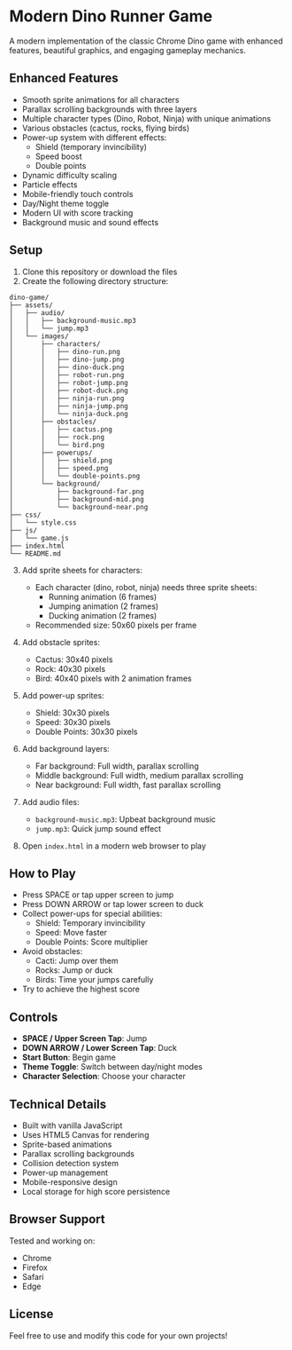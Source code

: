 # Modern Dino Runner Game

A modern implementation of the classic Chrome Dino game with enhanced features, beautiful graphics, and engaging gameplay mechanics.

## Enhanced Features

- Smooth sprite animations for all characters
- Parallax scrolling backgrounds with three layers
- Multiple character types (Dino, Robot, Ninja) with unique animations
- Various obstacles (cactus, rocks, flying birds)
- Power-up system with different effects:
  - Shield (temporary invincibility)
  - Speed boost
  - Double points
- Dynamic difficulty scaling
- Particle effects
- Mobile-friendly touch controls
- Day/Night theme toggle
- Modern UI with score tracking
- Background music and sound effects

## Setup

1. Clone this repository or download the files
2. Create the following directory structure:
```
dino-game/
├── assets/
│   ├── audio/
│   │   ├── background-music.mp3
│   │   └── jump.mp3
│   └── images/
│       ├── characters/
│       │   ├── dino-run.png
│       │   ├── dino-jump.png
│       │   ├── dino-duck.png
│       │   ├── robot-run.png
│       │   ├── robot-jump.png
│       │   ├── robot-duck.png
│       │   ├── ninja-run.png
│       │   ├── ninja-jump.png
│       │   └── ninja-duck.png
│       ├── obstacles/
│       │   ├── cactus.png
│       │   ├── rock.png
│       │   └── bird.png
│       ├── powerups/
│       │   ├── shield.png
│       │   ├── speed.png
│       │   └── double-points.png
│       └── background/
│           ├── background-far.png
│           ├── background-mid.png
│           └── background-near.png
├── css/
│   └── style.css
├── js/
│   └── game.js
├── index.html
└── README.md
```

3. Add sprite sheets for characters:
   - Each character (dino, robot, ninja) needs three sprite sheets:
     - Running animation (6 frames)
     - Jumping animation (2 frames)
     - Ducking animation (2 frames)
   - Recommended size: 50x60 pixels per frame

4. Add obstacle sprites:
   - Cactus: 30x40 pixels
   - Rock: 40x30 pixels
   - Bird: 40x40 pixels with 2 animation frames

5. Add power-up sprites:
   - Shield: 30x30 pixels
   - Speed: 30x30 pixels
   - Double Points: 30x30 pixels

6. Add background layers:
   - Far background: Full width, parallax scrolling
   - Middle background: Full width, medium parallax scrolling
   - Near background: Full width, fast parallax scrolling

7. Add audio files:
   - `background-music.mp3`: Upbeat background music
   - `jump.mp3`: Quick jump sound effect

8. Open `index.html` in a modern web browser to play

## How to Play

- Press SPACE or tap upper screen to jump
- Press DOWN ARROW or tap lower screen to duck
- Collect power-ups for special abilities:
  - Shield: Temporary invincibility
  - Speed: Move faster
  - Double Points: Score multiplier
- Avoid obstacles:
  - Cacti: Jump over them
  - Rocks: Jump or duck
  - Birds: Time your jumps carefully
- Try to achieve the highest score

## Controls

- **SPACE / Upper Screen Tap**: Jump
- **DOWN ARROW / Lower Screen Tap**: Duck
- **Start Button**: Begin game
- **Theme Toggle**: Switch between day/night modes
- **Character Selection**: Choose your character

## Technical Details

- Built with vanilla JavaScript
- Uses HTML5 Canvas for rendering
- Sprite-based animations
- Parallax scrolling backgrounds
- Collision detection system
- Power-up management
- Mobile-responsive design
- Local storage for high score persistence

## Browser Support

Tested and working on:
- Chrome
- Firefox
- Safari
- Edge

## License

Feel free to use and modify this code for your own projects! 